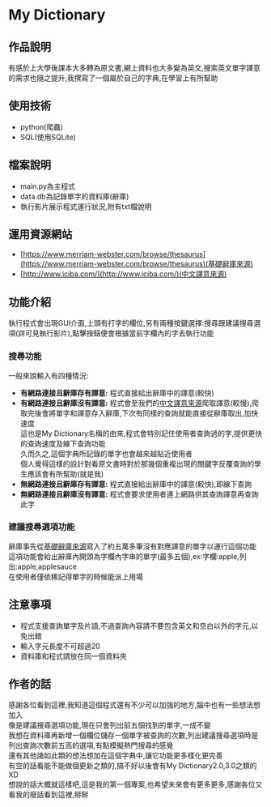 # My Dictionary
## 作品說明
有感於上大學後課本大多轉為原文書,網上資料也大多變為英文,搜索英文單字譯意的需求也隨之提升,我撰寫了一個屬於自己的字典,在學習上有所幫助
## 使用技術
* python(爬蟲)
* SQL(使用SQLite)
## 檔案說明
* main.py為主程式
* data.db為記錄單字的資料庫(辭庫)
* 執行影片展示程式運行狀況,附有txt檔說明
## 運用資源網站
* [https://www.merriam-webster.com/browse/thesaurus](https://www.merriam-webster.com/browse/thesaurus)(基礎辭庫來源)
* [http://www.iciba.com/](http://www.iciba.com/)(中文譯意來源)
## 功能介紹
執行程式會出現GUI介面,上頭有打字的欄位,另有兩種按鍵選擇:搜尋跟建議搜尋選項(詳可見執行影片),點擊按鈕便會根據當前字欄內的字去執行功能
### 搜尋功能
一般來說輸入有四種情況:
* **有網路連接且辭庫存有譯意:** 程式直接給出辭庫中的譯意(較快)
* **有網路連接且辭庫沒有譯意:** 程式會至我們的[中文譯意來源](http://www.iciba.com/)爬取譯意(較慢),爬取完後會將單字和譯意存入辭庫,下次有同樣的查詢就能直接從辭庫取出,加快速度<br>
這也是My Dictionary名稱的由來,程式會特別記住使用者查詢過的字,提供更快的查詢速度及線下查詢功能<br>
久而久之,這個字典所記錄的單字也會越來越貼近使用者<br>
個人覺得這樣的設計對看原文書時對於那幾個重複出現的關鍵字反覆查詢的學生應該會有所幫助(就是我)
* **無網路連接且辭庫存有譯意:** 程式直接給出辭庫中的譯意(較快),即線下查詢
* **無網路連接且辭庫沒有譯意:** 程式會要求使用者連上網路供其查詢譯意再查詢此字
### 建議搜尋選項功能
辭庫事先從[基礎辭庫來源](https://www.merriam-webster.com/browse/thesaurus)寫入了約五萬多筆沒有對應譯意的單字以運行這個功能<br>
這項功能會給出辭庫內開頭為字欄內字串的單字(最多五個),ex:字欄:apple,列出:apple,applesauce<br>
在使用者僅依稀記得單字的時候能派上用場
## 注意事項
* 程式支援查詢單字及片語,不過查詢內容請不要包含英文和空白以外的字元,以免出錯
* 輸入字元長度不可超過20
* 資料庫和程式請放在同一個資料夾
## 作者的話
感謝各位看到這裡,我知道這個程式還有不少可以加強的地方,腦中也有一些想法想加入<br>
像是建議搜尋選項功能,現在只會列出前五個找到的單字,一成不變<br>
我想在資料庫再新增一個欄位儲存一個單字被查詢的次數,列出建議搜尋選項時是列出查詢次數前五高的選項,有點模擬熱門搜尋的感覺<br>
還有其他諸如此類的想法想加在這個字典中,讓它功能更多樣化更完善<br>
有空的話看能不能做個更新之類的,搞不好以後會有My Dictionary2.0,3.0之類的XD<br>
想說的話大概就這樣吧,這是我的第一個專案,也希望未來會有更多更多,感謝各位又看我的廢話看到這裡,掰掰<br>
